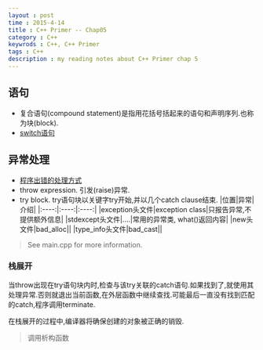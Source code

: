 ```yaml
---
layout : post
time : 2015-4-14
title : C++ Primer -- Chap05
category : C++ 
keywrods : C++, C++ Primer
tags : C++
description : my reading notes about C++ Primer chap 5
---
```


## 语句
* 复合语句(compound statement)是指用花括号括起来的语句和声明序列.也称为块(block).
* [switch语句](https://github.com/ThreeCobblers/Paladin/blob/master/blog/C%2B%2B/sosohu/chap5.md)
## 异常处理
* [程序出错的处理方式](https://github.com/ThreeCobblers/Paladin/blob/master/blog/C%2B%2B/sosohu/chap5.md)
* throw expression. 引发(raise)异常.
* try block. try语句块以关键字try开始,并以几个catch clause结束.
|位置|异常|介绍|
|:----:|:----:|:----:|
|exception头文件|exception class|只报告异常,不提供额外信息|
|stdexcept头文件|....|常用的异常类, what()返回内容|
|new头文件|bad_alloc||
|type_info头文件|bad_cast||
>See main.cpp for more information.

### 栈展开

当throw出现在try语句块内时,检查与该try关联的catch语句.如果找到了,就使用其处理异常.否则就退出当前函数,在外层函数中继续查找.可能最后一直没有找到匹配的catch,程序调用terminate.


在栈展开的过程中,编译器将确保创建的对象被正确的销毁.
> 调用析构函数


